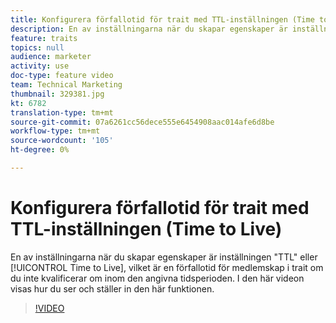 ```yaml
---
title: Konfigurera förfallotid för trait med TTL-inställningen (Time to Live)
description: En av inställningarna när du skapar egenskaper är inställningen"TTL" eller"Time to Live", vilket är en förfallotid för medlemskap i kundvagnen om du inte gör det inom den angivna tidsperioden. I den här videon visas hur du ser och ställer in den här funktionen.
feature: traits
topics: null
audience: marketer
activity: use
doc-type: feature video
team: Technical Marketing
thumbnail: 329381.jpg
kt: 6782
translation-type: tm+mt
source-git-commit: 07a6261cc56dece555e6454908aac014afe6d8be
workflow-type: tm+mt
source-wordcount: '105'
ht-degree: 0%

---
```



# Konfigurera förfallotid för trait med TTL-inställningen (Time to Live)

En av inställningarna när du skapar egenskaper är inställningen &quot;TTL&quot; eller [!UICONTROL Time to Live], vilket är en förfallotid för medlemskap i trait om du inte kvalificerar om inom den angivna tidsperioden. I den här videon visas hur du ser och ställer in den här funktionen.

>[!VIDEO](https://video.tv.adobe.com/v/329381/?quality=12&learn=on)
